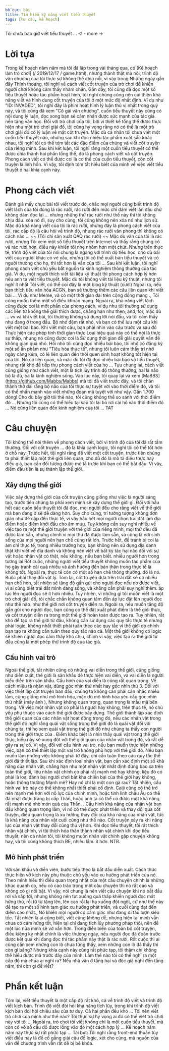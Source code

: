 ```yaml
---
bố cục: bài
title: Tìm hiểu kỹ năng viết tiểu thuyết
tags: [hư cấu, kế hoạch]
---
```


Tôi chưa bao giờ viết tiểu thuyết ... <! - more ->

# Lời tựa
Trong kế hoạch năm năm mà tôi đã lập trong vài tháng qua, có [Kế hoạch làm trò chơi] (/ 2019/12/17 / game.html), nhưng thành thật mà nói, trình độ văn chương của tôi thực sự không thể chịu nổi, vì vậy trong Những ngày gần đây Thỉnh thoảng, tôi nghĩ về cách viết cốt truyện của trò chơi để khiến người chơi không cảm thấy nhàm chán.
Gần đây, tôi cũng đã đọc một số tiểu thuyết hoặc tác phẩm hoạt hình, tôi nghĩ chúng cũng nên cải thiện khả năng viết và hình dung cốt truyện của tôi ở một mức độ nhất định. Ví dụ như "ID: INVADED", tôi nghĩ đây là phim hoạt hình lý luận thú vị nhất trong quý này, và tôi cũng đã xem "Cô gái văn chương", cuốn tiểu thuyết này cũng có nội dung lý luận, đọc xong bạn sẽ cảm nhận được sức mạnh của tác giả. nền tảng văn học.
Đối với trò chơi của tôi, bởi vì thiết kế tổng thể được thực hiện như một trò chơi giải đố, tôi cũng hy vọng rằng nó có thể là một trò chơi giải đố có lý luận về mặt cốt truyện.
Mặc dù cá nhân tôi chưa viết một cuốn tiểu thuyết nào, nhưng sau khi đọc nhiều tác phẩm xuất sắc khác nhau, tôi nghĩ tôi có thể tóm tắt các đặc điểm của chúng và viết cốt truyện của riêng mình.
Sau khi kết luận, tôi nghĩ rằng một cuốn tiểu thuyết có thể được chia thành hai phần tổng thể, đó là phong cách viết và cốt truyện. Phong cách viết có thể được coi là cơ thể của cuốn tiểu thuyết, còn cốt truyện là linh hồn. Vì vậy, tôi định tóm tắt hiểu biết của mình về việc viết tiểu thuyết ở hai khía cạnh này.

# Phong cách viết
Đánh giá mấy chục bài tôi viết trước đó, chắc mọi người cũng biết trình độ viết lách của tôi đúng là rác rưởi, rác rưởi đến mức chỉ dám viết lần đầu chứ không dám đọc lại ... nhưng những thứ rác rưởi như thế này thì tôi không chịu đâu. xóa nó đi, suy cho cùng, tôi cũng không nên xóa nó như lịch sử.
Mặc dù khả năng viết của tôi là rác rưởi, nhưng đây là phong cách viết của tôi, rác cấp độ là câu hỏi về trình độ, nhưng rác rưởi văn phong thì không có cách nào ... ~~ (Tôi chỉ sản xuất QAQ rác rưởi) ~~ Mặc dù văn của tôi là rác rưởi, nhưng Tôi xem một số tiểu thuyết trên Internet và thấy rằng chúng có vẻ rác rưởi hơn, điều này khiến tôi nhẹ nhõm hơn một chút. Nhưng trên thực tế, trình độ viết của tôi nói chung là ngang với trình độ tiểu học, cho dù bài viết của người khác có vẻ xấu, nhưng tôi có thể xuất bản tiểu thuyết và có người thưởng cho họ, thì tốt hơn là văn của tôi ...
Sau khi kết luận, tôi nghĩ phong cách viết chủ yếu bắt nguồn từ kinh nghiệm thông thường của tác giả. Ví dụ, một người thích viết tài liệu kỹ thuật thì phong cách hợp lý hơn nếu anh ta viết tiểu thuyết. Mặc dù tôi không viết tài liệu kỹ thuật, nhưng tôi nghĩ ít nhất Tôi viết, có thể coi đây là một blog kỹ thuật (cười) Ngoài ra, nếu bạn thích tiểu văn hóa ACGN, bạn sẽ thường thêm các câu liên quan khi viết bài ... Ví dụ như Meme, và có một thời gian dài trên cộng đồng mạng ., Tôi cũng muốn thêm một số điều khoản mạng.
Ngoài ra, khả năng viết lách cũng được coi là một phần của phong cách, ví dụ như tôi thường sử dụng các liên từ không thể giải thích được, chẳng hạn như then, and, for, mặc dù ... vv và khi viết bài, tôi thường không sử dụng lời nói đầu, và tôi cảm thấy như đang ở trong đầu. Bộ nhớ đệm rất nhỏ, và bạn có thể lưu một câu khi viết một bài báo. Khi viết một câu, bạn phải nhìn vào câu trước và sau đó Thực hiện các phép tính thời gian thực Loại hiệu quả này có thể nói là thực sự thấp, nhưng nó cũng được coi là Sử dụng thời gian để giải quyết vấn đề không gian quá nhỏ.
Hồi nhỏ tôi cũng đọc nhiều bài báo, tôi nhớ có đăng ký một số ấn phẩm như "Tiêu hóa thực tế", nhưng tôi luôn cảm thấy trí nhớ ngày càng kém, có lẽ liên quan đến thói quen sinh hoạt không tốt hiện tại của tôi. Nó có liên quan, và mặc dù tôi đã đọc nhiều bài báo và tiểu thuyết, nhưng rất khó để tiếp thu phong cách viết của họ ...
Tựu chung lại, cách viết cũng giống như cách viết, một là tích lũy trình độ thông thường, hai là não bộ là đủ, ba là kinh nghiệm sống. Vào lúc này, tôi quay lại và xem [MaBBS] (https://github.com/Mabbs/Mabbs) mà tôi đã viết trước đây, và tôi chân thành thở dài rằng bộ não của tôi thực sự tuyệt vời vào thời điểm đó, và tôi có thể nhấn mạnh vào viết những đoạn mã tuyệt vời như vậy. Gần 1.700 dòng! Cho dù bây giờ tôi thế nào, tôi cũng không thể so sánh với thời điểm đó ... Nhưng tôi cũng có thể hiểu tại sao tôi lại bỏ rơi cái hố vào thời điểm đó ... Nó cũng liên quan đến kinh nghiệm của tôi ... TAT

# Câu chuyện
Tôi không thể nói thêm về phong cách viết, bởi vì trình độ của tôi đã rất tầm thường. Đối với cốt truyện ... đó là khía cạnh logic, tôi nghĩ tôi có thể tốt hơn ở chỗ này.
Trước hết, tôi nghĩ rằng để viết một cốt truyện, trước tiên chúng ta phải thiết lập một thế giới liên quan, cho dù đó là mô tả điều thực hay điều giả, bạn cần đối tượng được mô tả trước khi bạn có thể bắt đầu. Vì vậy, điểm đầu tiên là sự thành lập thế giới.
## Xây dựng thế giới
Việc xây dựng thế giới của cốt truyện cũng giống như việc là người sáng tạo, trước tiên chúng ta phải xem mình sẽ xây dựng thế giới gì. Đối với hầu hết các cuốn tiểu thuyết tôi đã đọc, mọi người đều cho rằng viết về thế giới mà bạn đang ở sẽ dễ dàng hơn. Suy cho cùng, trí tưởng tượng không đơn giản như đề cập đến thực tế, vì vậy hầu hết mọi người chọn trái đất làm địa điểm hoặc điểm khởi đầu cho âm mưu.
Tuy không cần suy nghĩ nhiều về việc tạo ra một thế giới truyện với thế giới của riêng mình, mọi thứ đều đã được làm sẵn, nhưng chính vì mọi thứ đã được làm sẵn, và cũng là nơi sinh sống của mọi người nên hạn chế cũng rất lớn. Trước hết, để tránh bị coi là ám chỉ thực tế, trong nhiều trường hợp, bạn không nên sử dụng địa danh thật khi viết về địa danh và không nên viết về bất kỳ tác hại nào đối với sự vật hoặc nhân vật có thật, nếu không, nếu bạn biết. nhiều người hơn trong tương lai Rốt cuộc, những người viết tiểu thuyết không muốn tác phẩm của họ gây tranh cãi quá nhiều và ảnh hưởng đến bản thân trong thực tế là không tốt.
Ngoài ra, thực tế còn có một số hạn chế thông thường. đó là nó. Buộc phải thay đổi vật lý. Tóm lại, cốt truyện dựa trên trái đất sẽ có nhiều hạn chế hơn, tất nhiên sẽ tăng độ gần gũi cho người đọc nếu nó được viết, vì ai cũng biết trái đất mình đang sống, và không cần phải suy nghĩ thêm. áp lực lên người đọc sẽ ít hơn nhiều.
Tuy nhiên, vì những gì tôi muốn viết là một trò chơi giải đố, tôi chắc chắn không quan tâm đến áp lực đặt lên người đọc như thế nào. như thế giới nơi cốt truyện diễn ra. Ngoài ra, nếu muốn tăng độ gần gũi cho người đọc, bạn cũng có thể đặt xuất phát điểm là thế giới thực, và cốt truyện diễn ra trong một thế giới hoàn toàn được tạo ra.
Tuy nhiên, rất khó để tạo ra thế giới từ đầu, không cần sử dụng các quy tắc thực tế nhưng phải logic, không nhất thiết phải tuân theo các quy tắc vì thế giới do chính bạn tạo ra không cần tuân theo quy tắc nào cả. Một thế giới không có logic sẽ khiến người đọc cảm thấy khó chịu, chính vì vậy, việc tạo ra thế giới từ đầu cũng là một phép thử trình độ của tác giả.
## Cấu hình vai trò
Ngoài thế giới, tất nhiên cũng có những vai diễn trong thế giới, cũng giống như diễn xuất, thế giới là sân khấu để thực hiện vai diễn, và vai diễn là người biểu diễn trên sân khấu. Cấu hình của vai diễn là cũng rất quan trọng.
Về cách miêu tả nhân vật, dùng góc nhìn thứ nhất hay góc nhìn thứ 3. Đối với việc thiết lập cốt truyện ban đầu, chúng ta không cần phải cân nhắc nhiều lắm, cũng giống như mô hình hóa, mặc dù mô hình hóa yêu cầu góc nhìn thứ nhất (máy ảnh ), Nhưng không quan trọng, quan trọng là mẫu mã bên trong.
Về việc một nhân vật có phải là người hay không, trên thực tế, nó chủ yếu phụ thuộc vào cách thế giới được xây dựng. Thế giới thành lập xác định thế giới quan của các nhân vật hoạt động trong đó, nếu các nhân vật trong thế giới đó nghĩ rằng quái vật sống trong thế giới đó là quái vật đối với chúng ta, thì họ xem quái vật trong thế giới đó như chúng ta thấy con người trong thế giới thực của . Điểm khác biệt là nhìn thấy quái vật trong thế giới thực, kiểu này sẽ xung đột với thế giới quan của nhân vật trong đó, và rất dễ gây ra sự cố.
Vì vậy, đối với cấu hình vai trò, nếu bạn muốn thực hiện những việc, bạn có thể thiết lập một vai trò không phù hợp với thế giới đó. Nếu bạn muốn làm những việc không phải từ đây, chỉ cần tuân theo các quy tắc thế giới đã thiết lập.
Sau khi xác định loại nhân vật, bạn cần xác định một số khả năng của nhân vật, chẳng hạn như một nhân vật nhất định đứng bao xa trên toàn thế giới, liệu nhân vật chính có phải rất mạnh mẽ hay không, liệu đó có phải là loại đánh bại người chơi bất khả chiến bại của thế giới hay không, hoặc thông thường Mạnh mẽ? Hay nó chỉ là một con gà rau? Tất nhiên, cấu hình vai trò này có thể không nhất thiết phải cố định. Caiji cũng có thể trở nên mạnh mẽ hơn với nỗ lực của chính mình, hoặc tinh linh châu Âu có thể đã nhặt được trang bị cấp Thần, hoặc anh ta có thể có được một khả năng rất mạnh mẽ nhờ món quà của Thần. .
Cấu hình khả năng của nhân vật ban đầu không quan trọng lắm, vì nó có thể được phát triển và thay đổi qua cốt truyện, điều quan trọng là xu hướng thay đổi của khả năng của nhân vật, tức là khả năng của nhân vật cuối cùng như thế nào. Cốt truyện xảy ra khi năng lực của nhân vật thay đổi cũng thú vị hơn.
Khi đọc tiểu thuyết, tôi rất thích nhân vật chính, vì tôi thích hóa thân thành nhân vật chính khi đọc tiểu thuyết, nên cá nhân tôi, tôi không muốn nhân vật chính gặp chuyện không hay, và tôi cũng không thích BE, nhiều lắm. ít hơn. NTR.
## Mô hình phát triển
Với sân khấu và diễn viên, bước tiếp theo là bắt đầu diễn xuất. Cách thức thực hiện vở kịch này phụ thuộc chủ yếu vào xu hướng phát triển của nó. Theo mình hiểu thì điều quan trọng nhất của một câu chuyện chính là những khúc quanh co, nếu có cao trào trong một câu chuyện thì nó rất cao và không có gì nổi bật. Vì vậy, nói chung là nên viết câu chuyện khi nó bắt đầu rơi và sắp tới, nhưng không nên tụt xuống quá thấp khiến người đọc mất hứng thú, rồi từ từ tăng lên, lên cao rồi lại hạ xuống đột ngột, cứ như thế này để tạo ra một số hình tam giác xu hướng phát triển, và cuối cùng đạt đến điểm cao nhất., Nó khiến mọi người có cảm giác như đang đi tàu lượn siêu tốc.
Tất nhiên là ai cũng biết, viết cũng không dễ, nhưng hiện tại mình vẫn chưa có cảm hứng tốt, hiện tại chỉ đang tích lũy phương pháp thôi, nên để một lúc nữa mình sẽ vớ vẩn hơn.
Trong diễn biến của toàn bộ cốt truyện, điều kiêng kỵ nhất chính là việc thường ngày, nếu người đọc đã đoán trước được kết quả khi đang đọc thì tác phẩm này thật là rác rưởi. Rốt cuộc thì ai cũng cần xem những con lô chưa từng thấy, xem những con lô đã thấy thì còn gì bằng?
Nhưng khía cạnh này cũng rất phức tạp, tôi thậm chí không thể hiểu được mã trước đây của mình. Làm thế nào tôi có thể nghĩ ra một cấp độ mà chưa ai nghĩ ra? Nếu nhà văn ở tầng hai và độc giả nghĩ đến tầng năm, thì còn gì để viết?

# Phần kết luận
Tóm lại, viết tiểu thuyết là một cấp độ rất khó, cả về trình độ viết và trình độ viết kịch bản. Trình độ viết đòi hỏi khả năng tích lũy, trong khi trình độ viết kịch bản đòi hỏi chiều sâu của tư duy. Cả hai phần đều khó ... Tôi nên viết trò chơi của mình như thế nào? Tôi thực sự hy vọng ai đó có thể viết trò chơi này với tôi ...
Ngoài ra, trò chơi tôi viết không chỉ là một cuốn tiểu thuyết, mà còn có vô số câu đố được lồng vào đó một cách hợp lý ... Kế hoạch năm năm này thực sự rất phức tạp ...
Tái bút: Tôi nghĩ rằng front-end thuần túy viết điều này là để cố gắng giải câu đố logic, xét cho cùng, mã nguồn của vấn đề chương trình vẫn rất dễ bị bẻ khóa.
